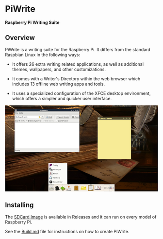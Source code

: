 # PiWrite

**Raspberry Pi Writing Suite**

## Overview

PiWrite is a writing suite for the Raspberry Pi. It differs from the standard Raspbian Linux in the following ways:

* It offers 26 extra writing related applications, as well as additional themes, wallpapers, and other customizations.

* It comes with a Writer's Directory within the web browser which includes 13 offline web writing apps and tools.

* It uses a specialized configuration of the XFCE desktop environment, which offers a simpler and quicker user interface.

![ScreenShot](Resources/Screenshots/example800x.png)

## Installing

The [SDCard Image](https://github.com/nate2squared/piwrite/releases) is available in Releases and it can run on every model of Raspberry Pi.

See the [Build.md](Build.md) file for instructions on how to create PiWrite.
